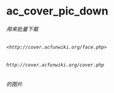 # ac_cover_pic_down
###### 用来批量下载
###### `<http://cover.acfunwiki.org/face.php>`
###### `http://cover.acfunwiki.org/cover.php`
###### 的图片
